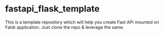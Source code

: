 # fastapi_flask_template

This is a template repository which will help you create Fast  APi mounted on Falsk application. Just clone the repo & leverage the same.
